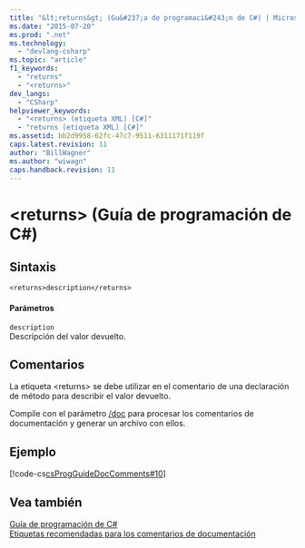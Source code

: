 ```yaml
---
title: "&lt;returns&gt; (Gu&#237;a de programaci&#243;n de C#) | Microsoft Docs"
ms.date: "2015-07-20"
ms.prod: ".net"
ms.technology: 
  - "devlang-csharp"
ms.topic: "article"
f1_keywords: 
  - "returns"
  - "<returns>"
dev_langs: 
  - "CSharp"
helpviewer_keywords: 
  - "<returns> (etiqueta XML) [C#]"
  - "returns (etiqueta XML) [C#]"
ms.assetid: bb2d9958-62fc-47c7-9511-6311171f119f
caps.latest.revision: 11
author: "BillWagner"
ms.author: "wiwagn"
caps.handback.revision: 11
---
```

# &lt;returns&gt; (Gu&#237;a de programaci&#243;n de C#)
## Sintaxis  
  
```  
<returns>description</returns>  
```  
  
#### Parámetros  
 `description`  
 Descripción del valor devuelto.  
  
## Comentarios  
 La etiqueta \<returns\> se debe utilizar en el comentario de una declaración de método para describir el valor devuelto.  
  
 Compile con el parámetro [\/doc](../../../csharp/language-reference/compiler-options/doc-compiler-option.md) para procesar los comentarios de documentación y generar un archivo con ellos.  
  
## Ejemplo  
 [!code-cs[csProgGuideDocComments#10](../../../csharp/programming-guide/xmldoc/codesnippet/csharp/returns_1.cs)]  
  
## Vea también  
 [Guía de programación de C\#](../../../csharp/programming-guide/index.md)   
 [Etiquetas recomendadas para los comentarios de documentación](../../../csharp/programming-guide/xmldoc/recommended-tags-for-documentation-comments.md)